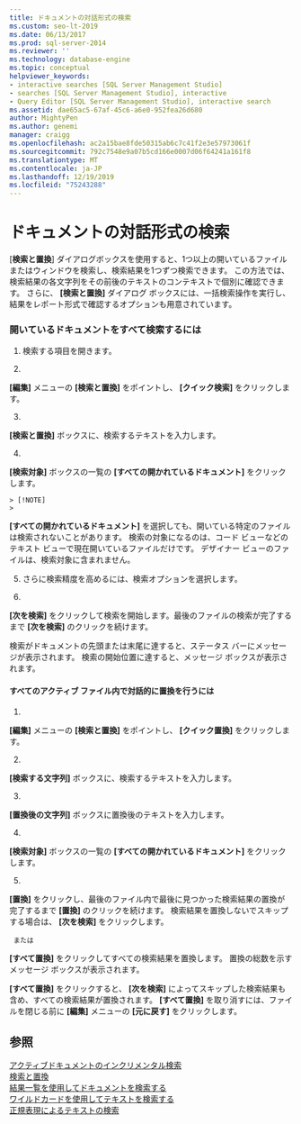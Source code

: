 ```yaml
---
title: ドキュメントの対話形式の検索
ms.custom: seo-lt-2019
ms.date: 06/13/2017
ms.prod: sql-server-2014
ms.reviewer: ''
ms.technology: database-engine
ms.topic: conceptual
helpviewer_keywords:
- interactive searches [SQL Server Management Studio]
- searches [SQL Server Management Studio], interactive
- Query Editor [SQL Server Management Studio], interactive search
ms.assetid: dae65ac5-67af-45c6-a6e0-952fea26d680
author: MightyPen
ms.author: genemi
manager: craigg
ms.openlocfilehash: ac2a15bae8fde50315ab6c7c41f2e3e57973061f
ms.sourcegitcommit: 792c7548e9a07b5cd166e0007d06f64241a161f8
ms.translationtype: MT
ms.contentlocale: ja-JP
ms.lasthandoff: 12/19/2019
ms.locfileid: "75243288"
---
```

# <a name="search-documents-interactively"></a>ドキュメントの対話形式の検索
  [**検索と置換**] ダイアログボックスを使用すると、1つ以上の開いているファイルまたはウィンドウを検索し、検索結果を1つずつ検索できます。 この方法では、検索結果の各文字列をその前後のテキストのコンテキストで個別に確認できます。 さらに、 **[検索と置換]** ダイアログ ボックスには、一括検索操作を実行し、結果をレポート形式で確認するオプションも用意されています。  
  
### <a name="to-search-all-open-documents"></a>開いているドキュメントをすべて検索するには  
  
1.  検索する項目を開きます。  
  
2.  
  **[編集]** メニューの **[検索と置換]** をポイントし、 **[クイック検索]** をクリックします。  
  
3.  
  **[検索と置換]** ボックスに、検索するテキストを入力します。  
  
4.  
  **[検索対象]** ボックスの一覧の **[すべての開かれているドキュメント]** をクリックします。  
  
    > [!NOTE]  
    >  
  **[すべての開かれているドキュメント]** を選択しても、開いている特定のファイルは検索されないことがあります。 検索の対象になるのは、コード ビューなどのテキスト ビューで現在開いているファイルだけです。 デザイナー ビューのファイルは、検索対象に含まれません。  
  
5.  さらに検索精度を高めるには、検索オプションを選択します。  
  
6.  
  **[次を検索]** をクリックして検索を開始します。最後のファイルの検索が完了するまで **[次を検索]** のクリックを続けます。  
  
 検索がドキュメントの先頭または末尾に達すると、ステータス バーにメッセージが表示されます。 検索の開始位置に達すると、メッセージ ボックスが表示されます。  
  
#### <a name="to-replace-in-all-active-files-interactively"></a>すべてのアクティブ ファイル内で対話的に置換を行うには  
  
1.  
  **[編集]** メニューの **[検索と置換]** をポイントし、 **[クイック置換]** をクリックします。  
  
2.  
  **[検索する文字列]** ボックスに、検索するテキストを入力します。  
  
3.  
  **[置換後の文字列]** ボックスに置換後のテキストを入力します。  
  
4.  
  **[検索対象]** ボックスの一覧の **[すべての開かれているドキュメント]** をクリックします。  
  
5.  
  **[置換]** をクリックし、最後のファイル内で最後に見つかった検索結果の置換が完了するまで **[置換]** のクリックを続けます。 検索結果を置換しないでスキップする場合は、 **[次を検索]** をクリックします。  
  
     または  
  
     
  **[すべて置換]** をクリックしてすべての検索結果を置換します。 置換の総数を示すメッセージ ボックスが表示されます。  
  
 
  **[すべて置換]** をクリックすると、 **[次を検索]** によってスキップした検索結果も含め、すべての検索結果が置換されます。 
  **[すべて置換]** を取り消すには、ファイルを閉じる前に **[編集]** メニューの **[元に戻す]** をクリックします。  
  
## <a name="see-also"></a>参照  
 [アクティブドキュメントのインクリメンタル検索](search-an-active-document-incrementally.md)   
 [検索と置換](search-and-replace.md)   
 [結果一覧を使用してドキュメントを検索する](search-documents-using-results-lists.md)   
 [ワイルドカードを使用してテキストを検索する](search-text-with-wildcards.md)   
 [正規表現によるテキストの検索](search-text-with-regular-expressions.md)  
  
  
